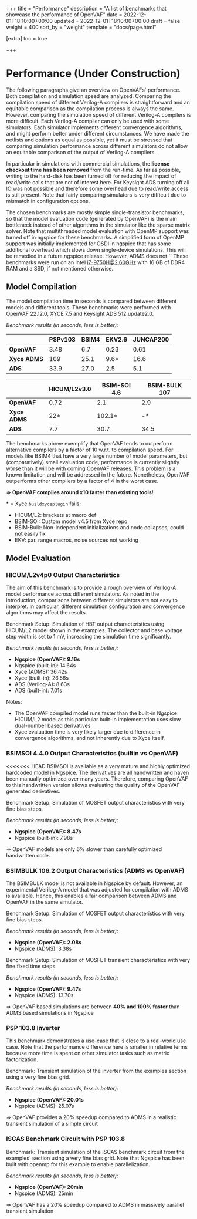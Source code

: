 +++
title = "Performance"
description = "A list of benchmarks that showcase the performance of OpenVAF"
date = 2022-12-01T18:10:00+00:00
updated = 2022-12-01T18:10:00+00:00
draft = false
weight = 400
sort_by = "weight"
template = "docs/page.html"

[extra]
toc = true

+++

# Performance (Under Construction)

The following paragraphs give an overview on OpenVAFs' performance. 
Both compilation and simulation speed are analyzed. 
Comparing the compilation speed of different Verilog-A compilers is straightforward and an equitable comparison
as the compilation process is always the same.
However, comparing the simulation speed of different Verilog-A compilers is more difficult.
Each Verilog-A compiler can only be used with some simulators.
Each simulator implements different convergence 
algorithms, and might perform better under different circumstances. 
We have made the netlists and options as equal as possible, yet it must be stressed 
that comparing simulation performance across different simulators do not allow an equitable comparison
of the output of Verilog-A compilers.

In particular in simulations with commercial simulations, the **license checkout time has been removed** from the run-time. 
As far as possible, writing to the hard-disk has been turned off for reducing the impact of read/write calls that are not of interest here.
For Keysight ADS turning off all IO was not possible and therefore some overhead due to read/write access is still present.
Note that fairly comparing simulators is very difficult due to mismatch in configuration options.

The chosen benchmarks are mostly simple single-transistor benchmarks, so that the
model evaluation code (generated by OpenVAF) is the main bottleneck
instead of other algorithms in the simulator like the sparse matrix solver.
Note that multithreaded model evaluation with OpenMP support was turned off in ngspice for these benchmarks.
A simplified form of OpenMP support was initially implemented for OSDI in ngspice that has some additional overhead
which slows down single-device simulations.
This will be remedied in a future ngspice release.
However, ADMS does not ``
These benchmarks were run on an Intel i7-9750H@2.60GHz with 16 GB of DDR4 RAM and a SSD, if not mentioned otherwise.

## Model Compilation

The model compilation time in seconds is compared between different models and different tools. 
These benchmarks were performed with OpenVAF 22.12.0, XYCE 7.5 and Keysight ADS 512.update2.0. <!-- and Spectre 18.1.077. -->

*Benchmark results (in seconds, less is better):*

|               | PSPv103 | BSIM4 | EKV2.6 | JUNCAP200 |
|---------------|---------|-------|--------|-----------|
| **OpenVAF**   |  3.48   |  6.7  |  0.23  |   0.61    |
| **Xyce ADMS** |  109    |  25.1 |  9.6*  |    16.6   |
| **ADS**       |  33.9   |  27.0 |  2.5   |    5.1    |

|               | HICUM/L2v3.0 | BSIM-SOI 4.6   | BSIM-BULK 107     |
|---------------|--------------|----------------|-------------------|
| **OpenVAF**   |   0.72       |    2.1         |   2.9             |
| **Xyce ADMS** |   22*        |     102.1*     |    -*             |
| **ADS**       |   7.7        |     30.7       |    34.5           |

The benchmarks above exemplify that OpenVAF tends to outperform alternative compilers by a factor of 10 w.r.t. to compilation speed.
For models like BSIM4 that have a very large number of model parameters, but (comparatively) small evaluation code,
performance is currently slightly worse than it will be with coming OpenVAF releases.
This problem is a known limitation and will be addressed in the future.
Nonetheless, OpenVAF outperforms other compilers by a factor of 4 in the worst case.

<!-- On machine (2) OpenVAF is not available as it runs on a very old RHEL distro that does not support recent LLVM versions. 
Benchmark results on machine (2):

|               | HICUM/L2v3.0 | PSPv103 | BSIM4 | JUNCAP200 | EKV2.6 | BSIM-SOI 4.6.1 | BSIM-BULK 107.0.0 |
|---------------|--------------|---------|-------|-----------|--------|----------------|-------------------|
| Spectre       |    35.6      |   28.5  | 118.9 |  21.18    |  12.85 | 24.1           |     26.3          |
| ADS           |    30.6      |  128.32 | 111.0 |  25.7     |   9.5  |  120           |     115.16        | -->

**=> OpenVAF compiles around x10 faster than existing tools!**


\* = Xyce `buildxyceplugin` fails:  
  - HICUM/L2: brackets at macro def
  - BSIM-SOI: Custom model v4.5 from Xyce repo
  - BSIM-Bulk: Non-independent initializations and node collapses, could not easily fix
  - EKV: par. range macros, noise sources not working
## Model Evaluation 

### HICUM/L2v4p0 Output Characteristics

The aim of this benchmark is to provide a rough overview of Verilog-A model performance across different simulators.
As noted in the introduction, comparisons between different simulators are not easy to interpret. 
In particular, different simulation configuration and convergence algorithms may affect the results. 

Benchmark Setup: Simulation of HBT output characteristics using HICUM/L2 model shown in the examples.
The collector and base voltage step width is set to 1 mV, increasing the simulation time significantly.

*Benchmark results (in seconds, less is better):*

* **Ngspice (OpenVAF): 9.16s**
* Ngspice (built-in): 14.64s
* Xyce (ADMS): 36.42s
* Xyce (built-in): 26.56s
* ADS (Verilog-A): 8.63s
* ADS (built-in): 7.01s


Notes:

* The OpenVAF compiled model runs faster than the built-in Ngspice HICUM/L2 model as this particular built-in implementation uses slow dual-number based derivatives
* Xyce evaluation time is very likely larger due to difference in convergence algorithms, and not inherently due to Xyce itself.


<!--**=> Both Xyce and ADS run slower with Verilog-A model.**

**=> Ngspice runs comparably fast as commercial ADS simulator.**-->


<!-- ### HICUM/L2v2p4p0 Transient Simulation

Benchmark: Simulation of HBT transient behavior with 1 GHz input signal at the base node and fixed ultra short time step.

* **Ngspice (OpenVAF): 50.05s**
* Ngspice (built-in): 82.39s
* Xyce (ADMS): 56s
* ADS (Verilog-A): 1000.4s
* ADS (built-in): 930.9s

TODO: Ich glaube ADS macht hier VIEL mehr timesteps, das kann so nicht stimmen
Note: As mentinoed above comparisons  -->

### BSIMSOI 4.4.0 Output Characteristics (builtin vs OpenVAF)

<<<<<<< HEAD
BSIMSOI is available as a very mature and highly optimized hardcoded model in Ngspice. 
The derivatives are all handwritten and haven been manually optimized over many years.
Therefore, comparing OpenVAF to this handwritten version allows evaluating the quality
of the OpenVAF generated derivatives.

Benchmark Setup: Simulation of MOSFET output characteristics with very fine bias steps.

*Benchmark results (in seconds, less is better):*
<!-- Note: Use of BSIMSOI v4.5.0 in Xyce -->

* **Ngspice (OpenVAF): 8.47s**
* Ngspice (built-in): 7.98s

 => OpenVAF models are only 6% slower than carefully optimized handwritten code.

<!--
* Xyce (ADMS): 42.9s
* ADS (Verilog-A): 430.4s
* ADS (built-in): 408.4s -->

### BSIMBULK 106.2 Output Characteristics (ADMS vs OpenVAF)


The BSIMBULK model is not available in Ngspice by default.
However, an experimental Verilog-A model that was adjusted for compilation with ADMS is available. 
Hence, this enables a fair comparison between ADMS and OpenVAF in the same simulator.

Benchmark Setup: Simulation of MOSFET output characteristics with very fine bias steps.

*Benchmark results (in seconds, less is better):*

* **Ngspice (OpenVAF): 2.08s**
* Ngspice (ADMS): 3.38s
<!--* ADS (Verilog-A): 79.63s
* ADS (built-in): 76.87s
-->

Benchmark Setup: Simulation of MOSFET transient characteristics with very fine fixed time steps.

*Benchmark results (in seconds, less is better):*

* **Ngspice (OpenVAF): 9.47s**
* Ngspice (ADMS): 13.70s

<!-- * ADS (Verilog-A): 74.9s
* ADS (built-in): 74.5s -->

 => OpenVAF based simulations are between **40% and 100% faster** than ADMS based simulations in Ngspice


### PSP 103.8 Inverter 

This benchmark demonstrates a use-case that is close to a real-world use case.
Note that the performance difference here is smaller in relative terms
because more time is spent on other simulator tasks such as matrix factorization.

Benchmark: Transient simulation of the inverter from the examples section using a very fine bias grid.

*Benchmark results (in seconds, less is better):*
* **Ngspice (OpenVAF): 20.01s**
* Ngspice (ADMS): 25.07s

=> OpenVAF provides a 20% speedup compared to ADMS in a realistic transient simulation of a simple circuit

### ISCAS Benchmark Circuit with PSP 103.8 

Benchmark: Transient simulation of the ISCAS benchmark circuit from the examples' section using a very fine bias grid. 
Note that Ngspice has been built with openmp for this example to enable parallelization.

*Benchmark results (in seconds, less is better):*
* **Ngspice (OpenVAF): 20min**
* Ngspice (ADMS): 25min

=> OpenVAF has a 20% speedup compared to ADMS in  massively parallel transient simulation
